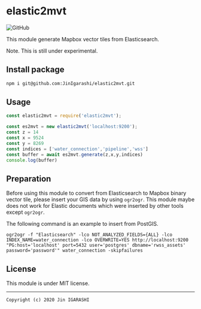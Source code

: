 # elastic2mvt
![GitHub](https://img.shields.io/github/license/JinIgarashi/elastic2mvt)

This module generate Mapbox vector tiles from Elasticsearch.

Note. This is still under experimental.

## Install package

```bash
npm i git@github.com:JinIgarashi/elastic2mvt.git
```

## Usage

```js
const elastic2mvt = require('elastic2mvt');

const es2mvt = new elastic2mvt('localhost:9200');
const z = 14
const x = 9524
const y = 8269
const indices = ['water_connection','pipeline','wss']
const buffer = await es2mvt.generate(z,x,y,indices)
console.log(buffer)
```

## Preparation
Before using this module to convert from Elasticsearch to Mapbox binary vector tile, please insert your GIS data by using `ogr2ogr`. This module maybe does not work for Elastic documents which were inserted by other tools except `ogr2ogr`.

The following command is an example to insert from PostGIS.

```
ogr2ogr -f "Elasticsearch" -lco NOT_ANALYZED_FIELDS={ALL} -lco INDEX_NAME=water_connection -lco OVERWRITE=YES http://localhost:9200 "PG:host='localhost' port=5432 user='postgres' dbname='rwss_assets' password='password'" water_connection -skipfailures
```

## License

This module is under MIT license.

---
`Copyright (c) 2020 Jin IGARASHI`